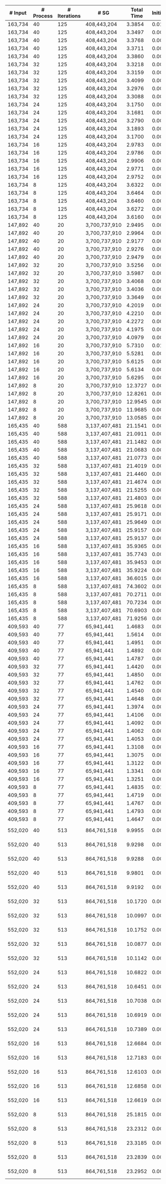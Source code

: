 | # Input | # Process | # Iterations | # SG | Total Time | Initialization | (File I/O) | Hashtable | Join | Buffer preparation | Communication | Deduplication | Merge | Finalization | Output |
| --- | --- | --- | --- | --- | --- | --- | --- | --- | --- | --- | --- | --- | --- | --- |
| 163,734 | 40 | 125 | 408,443,204 |   3.3854 |   0.0153 |   0.0067 |   0.0001 |   0.0806 |   0.1425 |   2.4724 |   0.2026 |   0.4501 |   0.0219 | data/data_163734.bin_sg.bin |
| 163,734 | 40 | 125 | 408,443,204 |   3.3497 |   0.0073 |   0.0036 |   0.0001 |   0.0806 |   0.1439 |   2.4438 |   0.2009 |   0.4510 |   0.0221 | data/data_163734.bin_sg.bin |
| 163,734 | 40 | 125 | 408,443,204 |   3.3768 |   0.0073 |   0.0037 |   0.0001 |   0.0806 |   0.1441 |   2.4751 |   0.2011 |   0.4463 |   0.0223 | data/data_163734.bin_sg.bin |
| 163,734 | 40 | 125 | 408,443,204 |   3.3711 |   0.0074 |   0.0036 |   0.0001 |   0.0813 |   0.1425 |   2.4657 |   0.2029 |   0.4490 |   0.0222 | data/data_163734.bin_sg.bin |
| 163,734 | 40 | 125 | 408,443,204 |   3.3860 |   0.0074 |   0.0038 |   0.0001 |   0.0816 |   0.1434 |   2.4739 |   0.1988 |   0.4581 |   0.0227 | data/data_163734.bin_sg.bin |
| 163,734 | 32 | 125 | 408,443,204 |   3.3218 |   0.0073 |   0.0063 |   0.0001 |   0.0924 |   0.1486 |   2.3997 |   0.1991 |   0.4483 |   0.0263 | data/data_163734.bin_sg.bin |
| 163,734 | 32 | 125 | 408,443,204 |   3.3159 |   0.0073 |   0.0038 |   0.0001 |   0.0918 |   0.1483 |   2.3942 |   0.2029 |   0.4448 |   0.0266 | data/data_163734.bin_sg.bin |
| 163,734 | 32 | 125 | 408,443,204 |   3.4099 |   0.0074 |   0.0038 |   0.0001 |   0.0917 |   0.1497 |   2.4784 |   0.2051 |   0.4511 |   0.0264 | data/data_163734.bin_sg.bin |
| 163,734 | 32 | 125 | 408,443,204 |   3.2976 |   0.0074 |   0.0037 |   0.0001 |   0.0919 |   0.1498 |   2.3833 |   0.2039 |   0.4343 |   0.0270 | data/data_163734.bin_sg.bin |
| 163,734 | 32 | 125 | 408,443,204 |   3.3088 |   0.0073 |   0.0050 |   0.0001 |   0.0914 |   0.1514 |   2.3895 |   0.1996 |   0.4430 |   0.0266 | data/data_163734.bin_sg.bin |
| 163,734 | 24 | 125 | 408,443,204 |   3.1750 |   0.0075 |   0.0056 |   0.0001 |   0.1048 |   0.1642 |   2.1980 |   0.2228 |   0.4423 |   0.0353 | data/data_163734.bin_sg.bin |
| 163,734 | 24 | 125 | 408,443,204 |   3.1681 |   0.0074 |   0.0034 |   0.0001 |   0.1092 |   0.1658 |   2.1937 |   0.2198 |   0.4363 |   0.0358 | data/data_163734.bin_sg.bin |
| 163,734 | 24 | 125 | 408,443,204 |   3.2790 |   0.0073 |   0.0036 |   0.0001 |   0.1133 |   0.1777 |   2.2597 |   0.2276 |   0.4581 |   0.0351 | data/data_163734.bin_sg.bin |
| 163,734 | 24 | 125 | 408,443,204 |   3.1893 |   0.0074 |   0.0036 |   0.0001 |   0.1061 |   0.1653 |   2.1950 |   0.2261 |   0.4534 |   0.0358 | data/data_163734.bin_sg.bin |
| 163,734 | 24 | 125 | 408,443,204 |   3.1700 |   0.0074 |   0.0037 |   0.0001 |   0.1069 |   0.1638 |   2.1860 |   0.2317 |   0.4391 |   0.0350 | data/data_163734.bin_sg.bin |
| 163,734 | 16 | 125 | 408,443,204 |   2.9783 |   0.0075 |   0.0053 |   0.0001 |   0.1125 |   0.1709 |   1.9913 |   0.2537 |   0.3915 |   0.0508 | data/data_163734.bin_sg.bin |
| 163,734 | 16 | 125 | 408,443,204 |   2.9786 |   0.0074 |   0.0033 |   0.0001 |   0.1111 |   0.1722 |   2.0053 |   0.2529 |   0.3788 |   0.0510 | data/data_163734.bin_sg.bin |
| 163,734 | 16 | 125 | 408,443,204 |   2.9906 |   0.0076 |   0.0036 |   0.0001 |   0.1115 |   0.1719 |   2.0151 |   0.2529 |   0.3814 |   0.0502 | data/data_163734.bin_sg.bin |
| 163,734 | 16 | 125 | 408,443,204 |   2.9771 |   0.0075 |   0.0033 |   0.0001 |   0.1138 |   0.1701 |   1.9891 |   0.2537 |   0.3922 |   0.0507 | data/data_163734.bin_sg.bin |
| 163,734 | 16 | 125 | 408,443,204 |   2.9752 |   0.0073 |   0.0033 |   0.0001 |   0.1114 |   0.1707 |   1.9959 |   0.2544 |   0.3845 |   0.0509 | data/data_163734.bin_sg.bin |
| 163,734 | 8 | 125 | 408,443,204 |   3.6322 |   0.0074 |   0.0053 |   0.0001 |   0.1359 |   0.2009 |   2.2739 |   0.3704 |   0.5456 |   0.0979 | data/data_163734.bin_sg.bin |
| 163,734 | 8 | 125 | 408,443,204 |   3.6464 |   0.0073 |   0.0033 |   0.0001 |   0.1349 |   0.1991 |   2.2812 |   0.3751 |   0.5517 |   0.0970 | data/data_163734.bin_sg.bin |
| 163,734 | 8 | 125 | 408,443,204 |   3.6460 |   0.0074 |   0.0033 |   0.0001 |   0.1374 |   0.2014 |   2.2810 |   0.3744 |   0.5455 |   0.0989 | data/data_163734.bin_sg.bin |
| 163,734 | 8 | 125 | 408,443,204 |   3.6272 |   0.0074 |   0.0033 |   0.0001 |   0.1362 |   0.2001 |   2.2701 |   0.3738 |   0.5429 |   0.0968 | data/data_163734.bin_sg.bin |
| 163,734 | 8 | 125 | 408,443,204 |   3.6160 |   0.0074 |   0.0033 |   0.0001 |   0.1362 |   0.1968 |   2.2644 |   0.3709 |   0.5438 |   0.0964 | data/data_163734.bin_sg.bin |
| 147,892 | 40 | 20 | 3,700,737,910 |   2.9495 |   0.0073 |   0.0069 |   0.0001 |   0.0689 |   0.0655 |   2.0920 |   0.2617 |   0.2675 |   0.1865 | data/data_147892.bin_sg.bin |
| 147,892 | 40 | 20 | 3,700,737,910 |   2.9964 |   0.0074 |   0.0037 |   0.0001 |   0.0692 |   0.0658 |   2.1383 |   0.2607 |   0.2699 |   0.1851 | data/data_147892.bin_sg.bin |
| 147,892 | 40 | 20 | 3,700,737,910 |   2.9177 |   0.0075 |   0.0036 |   0.0001 |   0.0692 |   0.0658 |   2.0958 |   0.2592 |   0.2362 |   0.1839 | data/data_147892.bin_sg.bin |
| 147,892 | 40 | 20 | 3,700,737,910 |   2.9276 |   0.0074 |   0.0048 |   0.0001 |   0.0689 |   0.0664 |   2.1018 |   0.2599 |   0.2391 |   0.1842 | data/data_147892.bin_sg.bin |
| 147,892 | 40 | 20 | 3,700,737,910 |   2.9479 |   0.0074 |   0.0038 |   0.0001 |   0.0686 |   0.0647 |   2.0926 |   0.2589 |   0.2684 |   0.1874 | data/data_147892.bin_sg.bin |
| 147,892 | 32 | 20 | 3,700,737,910 |   3.5256 |   0.0074 |   0.0062 |   0.0001 |   0.0827 |   0.0771 |   2.5159 |   0.3184 |   0.2973 |   0.2268 | data/data_147892.bin_sg.bin |
| 147,892 | 32 | 20 | 3,700,737,910 |   3.5987 |   0.0073 |   0.0038 |   0.0001 |   0.0906 |   0.0856 |   2.5674 |   0.3275 |   0.2929 |   0.2273 | data/data_147892.bin_sg.bin |
| 147,892 | 32 | 20 | 3,700,737,910 |   3.4068 |   0.0074 |   0.0038 |   0.0001 |   0.0840 |   0.0759 |   2.4059 |   0.3093 |   0.2947 |   0.2296 | data/data_147892.bin_sg.bin |
| 147,892 | 32 | 20 | 3,700,737,910 |   3.4036 |   0.0074 |   0.0037 |   0.0001 |   0.0841 |   0.0761 |   2.4134 |   0.3176 |   0.2799 |   0.2251 | data/data_147892.bin_sg.bin |
| 147,892 | 32 | 20 | 3,700,737,910 |   3.3649 |   0.0075 |   0.0038 |   0.0001 |   0.0854 |   0.0788 |   2.3867 |   0.3105 |   0.2662 |   0.2297 | data/data_147892.bin_sg.bin |
| 147,892 | 24 | 20 | 3,700,737,910 |   4.2019 |   0.0074 |   0.0055 |   0.0001 |   0.1033 |   0.0967 |   2.9079 |   0.4031 |   0.3856 |   0.2978 | data/data_147892.bin_sg.bin |
| 147,892 | 24 | 20 | 3,700,737,910 |   4.2210 |   0.0073 |   0.0034 |   0.0001 |   0.1051 |   0.0965 |   2.9059 |   0.4127 |   0.3950 |   0.2985 | data/data_147892.bin_sg.bin |
| 147,892 | 24 | 20 | 3,700,737,910 |   4.2272 |   0.0074 |   0.0037 |   0.0001 |   0.1060 |   0.0946 |   2.8641 |   0.4108 |   0.4456 |   0.2986 | data/data_147892.bin_sg.bin |
| 147,892 | 24 | 20 | 3,700,737,910 |   4.1975 |   0.0073 |   0.0036 |   0.0001 |   0.1071 |   0.0986 |   2.8756 |   0.4068 |   0.3987 |   0.3034 | data/data_147892.bin_sg.bin |
| 147,892 | 24 | 20 | 3,700,737,910 |   4.0979 |   0.0075 |   0.0037 |   0.0001 |   0.1018 |   0.0936 |   2.8504 |   0.4089 |   0.3416 |   0.2941 | data/data_147892.bin_sg.bin |
| 147,892 | 16 | 20 | 3,700,737,910 |   5.7310 |   0.0124 |   0.0102 |   0.0001 |   0.1421 |   0.1329 |   3.5451 |   0.5873 |   0.8688 |   0.4424 | data/data_147892.bin_sg.bin |
| 147,892 | 16 | 20 | 3,700,737,910 |   5.5281 |   0.0074 |   0.0036 |   0.0001 |   0.1460 |   0.1307 |   3.4230 |   0.5876 |   0.7235 |   0.5098 | data/data_147892.bin_sg.bin |
| 147,892 | 16 | 20 | 3,700,737,910 |   5.6125 |   0.0074 |   0.0033 |   0.0001 |   0.1480 |   0.1340 |   3.5555 |   0.5851 |   0.6811 |   0.5013 | data/data_147892.bin_sg.bin |
| 147,892 | 16 | 20 | 3,700,737,910 |   5.6134 |   0.0074 |   0.0033 |   0.0001 |   0.1452 |   0.1334 |   3.4530 |   0.5873 |   0.7872 |   0.4998 | data/data_147892.bin_sg.bin |
| 147,892 | 16 | 20 | 3,700,737,910 |   5.6295 |   0.0074 |   0.0036 |   0.0001 |   0.1432 |   0.1334 |   3.5504 |   0.5847 |   0.7209 |   0.4893 | data/data_147892.bin_sg.bin |
| 147,892 | 8 | 20 | 3,700,737,910 |  12.3727 |   0.0076 |   0.0055 |   0.0001 |   0.2998 |   0.3381 |   4.9314 |   1.1725 |   4.6111 |   1.0123 | data/data_147892.bin_sg.bin |
| 147,892 | 8 | 20 | 3,700,737,910 |  12.8261 |   0.0076 |   0.0036 |   0.0001 |   0.3265 |   0.3427 |   4.9421 |   1.1660 |   5.0299 |   1.0113 | data/data_147892.bin_sg.bin |
| 147,892 | 8 | 20 | 3,700,737,910 |  12.9545 |   0.0076 |   0.0033 |   0.0001 |   0.3057 |   0.3453 |   4.9467 |   1.1738 |   5.2375 |   0.9378 | data/data_147892.bin_sg.bin |
| 147,892 | 8 | 20 | 3,700,737,910 |  11.9685 |   0.0076 |   0.0032 |   0.0001 |   0.3116 |   0.3467 |   4.9401 |   1.1647 |   4.1594 |   1.0384 | data/data_147892.bin_sg.bin |
| 147,892 | 8 | 20 | 3,700,737,910 |  13.0585 |   0.0075 |   0.0033 |   0.0001 |   0.3156 |   0.3392 |   4.9619 |   1.1723 |   5.2400 |   1.0219 | data/data_147892.bin_sg.bin |
| 165,435 | 40 | 588 | 3,137,407,481 |  21.1541 |   0.0075 |   0.0071 |   0.0001 |   0.4561 |   0.6707 |  11.7822 |   0.9586 |   7.0974 |   0.1816 | data/data_165435.bin_sg.bin |
| 165,435 | 40 | 588 | 3,137,407,481 |  21.0911 |   0.0075 |   0.0036 |   0.0001 |   0.4513 |   0.6681 |  11.7428 |   0.9727 |   7.1020 |   0.1467 | data/data_165435.bin_sg.bin |
| 165,435 | 40 | 588 | 3,137,407,481 |  21.1482 |   0.0074 |   0.0036 |   0.0001 |   0.4495 |   0.6775 |  11.7953 |   0.9492 |   7.1196 |   0.1497 | data/data_165435.bin_sg.bin |
| 165,435 | 40 | 588 | 3,137,407,481 |  21.0683 |   0.0074 |   0.0037 |   0.0001 |   0.4541 |   0.6672 |  11.7533 |   0.9528 |   7.0862 |   0.1473 | data/data_165435.bin_sg.bin |
| 165,435 | 40 | 588 | 3,137,407,481 |  21.0773 |   0.0074 |   0.0037 |   0.0001 |   0.4532 |   0.6658 |  11.7435 |   0.9635 |   7.0939 |   0.1501 | data/data_165435.bin_sg.bin |
| 165,435 | 32 | 588 | 3,137,407,481 |  21.4019 |   0.0074 |   0.0057 |   0.0001 |   0.5515 |   0.7406 |  11.1592 |   1.1372 |   7.6152 |   0.1908 | data/data_165435.bin_sg.bin |
| 165,435 | 32 | 588 | 3,137,407,481 |  21.4460 |   0.0073 |   0.0038 |   0.0001 |   0.5461 |   0.7409 |  11.2164 |   1.1569 |   7.5908 |   0.1875 | data/data_165435.bin_sg.bin |
| 165,435 | 32 | 588 | 3,137,407,481 |  21.4674 |   0.0073 |   0.0037 |   0.0001 |   0.5397 |   0.7470 |  11.2591 |   1.1468 |   7.5786 |   0.1889 | data/data_165435.bin_sg.bin |
| 165,435 | 32 | 588 | 3,137,407,481 |  21.5255 |   0.0074 |   0.0037 |   0.0001 |   0.5354 |   0.7271 |  11.1986 |   1.1565 |   7.7094 |   0.1910 | data/data_165435.bin_sg.bin |
| 165,435 | 32 | 588 | 3,137,407,481 |  21.4803 |   0.0073 |   0.0038 |   0.0001 |   0.5431 |   0.7394 |  11.2384 |   1.1627 |   7.6020 |   0.1873 | data/data_165435.bin_sg.bin |
| 165,435 | 24 | 588 | 3,137,407,481 |  25.9618 |   0.0073 |   0.0054 |   0.0001 |   0.7121 |   0.7994 |  10.8353 |   1.2431 |  12.0787 |   0.2857 | data/data_165435.bin_sg.bin |
| 165,435 | 24 | 588 | 3,137,407,481 |  25.9171 |   0.0075 |   0.0039 |   0.0001 |   0.7192 |   0.7985 |  10.7956 |   1.2362 |  12.0769 |   0.2831 | data/data_165435.bin_sg.bin |
| 165,435 | 24 | 588 | 3,137,407,481 |  25.9649 |   0.0073 |   0.0036 |   0.0001 |   0.7118 |   0.7972 |  10.8666 |   1.2774 |  12.0542 |   0.2502 | data/data_165435.bin_sg.bin |
| 165,435 | 24 | 588 | 3,137,407,481 |  25.9157 |   0.0074 |   0.0037 |   0.0001 |   0.7389 |   0.8019 |  10.7777 |   1.2559 |  12.0787 |   0.2551 | data/data_165435.bin_sg.bin |
| 165,435 | 24 | 588 | 3,137,407,481 |  25.9137 |   0.0073 |   0.0037 |   0.0001 |   0.7323 |   0.7977 |  10.8142 |   1.2366 |  12.0723 |   0.2532 | data/data_165435.bin_sg.bin |
| 165,435 | 16 | 588 | 3,137,407,481 |  35.9365 |   0.0074 |   0.0053 |   0.0001 |   0.9971 |   0.8832 |  10.7397 |   1.1019 |  21.8420 |   0.3651 | data/data_165435.bin_sg.bin |
| 165,435 | 16 | 588 | 3,137,407,481 |  35.7743 |   0.0075 |   0.0033 |   0.0001 |   0.9446 |   0.9167 |  10.5611 |   1.1117 |  21.8634 |   0.3693 | data/data_165435.bin_sg.bin |
| 165,435 | 16 | 588 | 3,137,407,481 |  35.9453 |   0.0074 |   0.0036 |   0.0001 |   0.9572 |   0.8999 |  10.6982 |   1.0909 |  21.8432 |   0.4485 | data/data_165435.bin_sg.bin |
| 165,435 | 16 | 588 | 3,137,407,481 |  35.9224 |   0.0074 |   0.0036 |   0.0001 |   1.0322 |   0.8963 |  10.5419 |   1.1189 |  21.8845 |   0.4412 | data/data_165435.bin_sg.bin |
| 165,435 | 16 | 588 | 3,137,407,481 |  36.6015 |   0.0074 |   0.0038 |   0.0001 |   0.9671 |   0.9202 |  11.6175 |   1.0758 |  21.5749 |   0.4386 | data/data_165435.bin_sg.bin |
| 165,435 | 8 | 588 | 3,137,407,481 |  74.3602 |   0.0073 |   0.0032 |   0.0001 |   1.9586 |   1.2897 |  19.7875 |   1.7131 |  48.8832 |   0.7208 | data/data_165435.bin_sg.bin |
| 165,435 | 8 | 588 | 3,137,407,481 |  70.2711 |   0.0073 |   0.0033 |   0.0001 |   2.0094 |   1.1539 |  12.5719 |   1.3509 |  52.4516 |   0.7262 | data/data_165435.bin_sg.bin |
| 165,435 | 8 | 588 | 3,137,407,481 |  70.7234 |   0.0073 |   0.0035 |   0.0001 |   2.0313 |   1.1291 |  12.7890 |   1.3256 |  52.7268 |   0.7142 | data/data_165435.bin_sg.bin |
| 165,435 | 8 | 588 | 3,137,407,481 |  70.6903 |   0.0075 |   0.0035 |   0.0001 |   1.9841 |   1.1412 |  12.6769 |   1.3162 |  52.7209 |   0.8435 | data/data_165435.bin_sg.bin |
| 165,435 | 8 | 588 | 3,137,407,481 |  71.9256 |   0.0074 |   0.0032 |   0.0001 |   2.1390 |   1.1821 |  12.7342 |   1.2333 |  53.9151 |   0.7146 | data/data_165435.bin_sg.bin |
| 409,593 | 40 | 77 | 65,941,441 |   1.4683 |   0.0074 |   0.0037 |   0.0001 |   0.0244 |   0.0598 |   1.1272 |   0.0715 |   0.1731 |   0.0048 | data/data_409593.bin_sg.bin |
| 409,593 | 40 | 77 | 65,941,441 |   1.5614 |   0.0074 |   0.0039 |   0.0001 |   0.0248 |   0.0699 |   1.1838 |   0.0780 |   0.1925 |   0.0048 | data/data_409593.bin_sg.bin |
| 409,593 | 40 | 77 | 65,941,441 |   1.4951 |   0.0074 |   0.0038 |   0.0001 |   0.0248 |   0.0613 |   1.1455 |   0.0703 |   0.1808 |   0.0048 | data/data_409593.bin_sg.bin |
| 409,593 | 40 | 77 | 65,941,441 |   1.4892 |   0.0073 |   0.0040 |   0.0001 |   0.0255 |   0.0613 |   1.1356 |   0.0744 |   0.1800 |   0.0049 | data/data_409593.bin_sg.bin |
| 409,593 | 40 | 77 | 65,941,441 |   1.4787 |   0.0075 |   0.0039 |   0.0001 |   0.0245 |   0.0622 |   1.1229 |   0.0745 |   0.1820 |   0.0049 | data/data_409593.bin_sg.bin |
| 409,593 | 32 | 77 | 65,941,441 |   1.4420 |   0.0075 |   0.0038 |   0.0001 |   0.0281 |   0.0615 |   1.0919 |   0.0696 |   0.1775 |   0.0058 | data/data_409593.bin_sg.bin |
| 409,593 | 32 | 77 | 65,941,441 |   1.4850 |   0.0074 |   0.0038 |   0.0001 |   0.0273 |   0.0621 |   1.1121 |   0.0859 |   0.1843 |   0.0059 | data/data_409593.bin_sg.bin |
| 409,593 | 32 | 77 | 65,941,441 |   1.4762 |   0.0075 |   0.0038 |   0.0001 |   0.0285 |   0.0632 |   1.1053 |   0.0870 |   0.1791 |   0.0055 | data/data_409593.bin_sg.bin |
| 409,593 | 32 | 77 | 65,941,441 |   1.4540 |   0.0074 |   0.0039 |   0.0001 |   0.0282 |   0.0629 |   1.0845 |   0.0837 |   0.1818 |   0.0054 | data/data_409593.bin_sg.bin |
| 409,593 | 32 | 77 | 65,941,441 |   1.4648 |   0.0075 |   0.0037 |   0.0001 |   0.0269 |   0.0623 |   1.1010 |   0.0825 |   0.1789 |   0.0055 | data/data_409593.bin_sg.bin |
| 409,593 | 24 | 77 | 65,941,441 |   1.3974 |   0.0075 |   0.0035 |   0.0001 |   0.0294 |   0.0678 |   1.0058 |   0.0947 |   0.1855 |   0.0067 | data/data_409593.bin_sg.bin |
| 409,593 | 24 | 77 | 65,941,441 |   1.4106 |   0.0075 |   0.0038 |   0.0001 |   0.0288 |   0.0675 |   1.0127 |   0.0977 |   0.1897 |   0.0066 | data/data_409593.bin_sg.bin |
| 409,593 | 24 | 77 | 65,941,441 |   1.4092 |   0.0075 |   0.0048 |   0.0001 |   0.0293 |   0.0685 |   1.0134 |   0.0977 |   0.1863 |   0.0065 | data/data_409593.bin_sg.bin |
| 409,593 | 24 | 77 | 65,941,441 |   1.4062 |   0.0088 |   0.0037 |   0.0001 |   0.0312 |   0.0675 |   1.0129 |   0.0947 |   0.1843 |   0.0067 | data/data_409593.bin_sg.bin |
| 409,593 | 24 | 77 | 65,941,441 |   1.4053 |   0.0074 |   0.0035 |   0.0001 |   0.0299 |   0.0668 |   1.0149 |   0.0954 |   0.1843 |   0.0066 | data/data_409593.bin_sg.bin |
| 409,593 | 16 | 77 | 65,941,441 |   1.3108 |   0.0075 |   0.0034 |   0.0001 |   0.0311 |   0.0738 |   0.9460 |   0.0809 |   0.1622 |   0.0092 | data/data_409593.bin_sg.bin |
| 409,593 | 16 | 77 | 65,941,441 |   1.3075 |   0.0074 |   0.0039 |   0.0001 |   0.0310 |   0.0761 |   0.9395 |   0.0810 |   0.1633 |   0.0091 | data/data_409593.bin_sg.bin |
| 409,593 | 16 | 77 | 65,941,441 |   1.3122 |   0.0074 |   0.0033 |   0.0001 |   0.0308 |   0.0735 |   0.9472 |   0.0801 |   0.1640 |   0.0091 | data/data_409593.bin_sg.bin |
| 409,593 | 16 | 77 | 65,941,441 |   1.3341 |   0.0074 |   0.0034 |   0.0001 |   0.0308 |   0.0739 |   0.9440 |   0.0806 |   0.1881 |   0.0093 | data/data_409593.bin_sg.bin |
| 409,593 | 16 | 77 | 65,941,441 |   1.3251 |   0.0074 |   0.0035 |   0.0001 |   0.0308 |   0.0738 |   0.9376 |   0.0806 |   0.1857 |   0.0092 | data/data_409593.bin_sg.bin |
| 409,593 | 8 | 77 | 65,941,441 |   1.4835 |   0.0113 |   0.0035 |   0.0002 |   0.0510 |   0.0891 |   1.0470 |   0.1058 |   0.1621 |   0.0169 | data/data_409593.bin_sg.bin |
| 409,593 | 8 | 77 | 65,941,441 |   1.4719 |   0.0074 |   0.0034 |   0.0002 |   0.0504 |   0.0886 |   1.0418 |   0.1053 |   0.1614 |   0.0169 | data/data_409593.bin_sg.bin |
| 409,593 | 8 | 77 | 65,941,441 |   1.4767 |   0.0068 |   0.0034 |   0.0002 |   0.0507 |   0.0885 |   1.0474 |   0.1055 |   0.1605 |   0.0171 | data/data_409593.bin_sg.bin |
| 409,593 | 8 | 77 | 65,941,441 |   1.4793 |   0.0075 |   0.0035 |   0.0002 |   0.0508 |   0.0883 |   1.0448 |   0.1056 |   0.1652 |   0.0169 | data/data_409593.bin_sg.bin |
| 409,593 | 8 | 77 | 65,941,441 |   1.4647 |   0.0074 |   0.0035 |   0.0002 |   0.0501 |   0.0879 |   1.0360 |   0.1060 |   0.1601 |   0.0169 | data/data_409593.bin_sg.bin |
| 552,020 | 40 | 513 | 864,761,518 |   9.9955 |   0.0076 |   0.0064 |   0.0001 |   0.2257 |   0.4047 |   7.0955 |   0.4460 |   1.7716 |   0.0443 | data/vsp_finan512_scagr7-2c_rlfddd.bin_sg.bin |
| 552,020 | 40 | 513 | 864,761,518 |   9.9298 |   0.0073 |   0.0038 |   0.0001 |   0.2270 |   0.3978 |   7.0281 |   0.4566 |   1.7685 |   0.0444 | data/vsp_finan512_scagr7-2c_rlfddd.bin_sg.bin |
| 552,020 | 40 | 513 | 864,761,518 |   9.9288 |   0.0075 |   0.0038 |   0.0001 |   0.2264 |   0.4000 |   7.0177 |   0.4561 |   1.7769 |   0.0442 | data/vsp_finan512_scagr7-2c_rlfddd.bin_sg.bin |
| 552,020 | 40 | 513 | 864,761,518 |   9.9801 |   0.0074 |   0.0037 |   0.0001 |   0.2237 |   0.4054 |   7.0673 |   0.4488 |   1.7829 |   0.0444 | data/vsp_finan512_scagr7-2c_rlfddd.bin_sg.bin |
| 552,020 | 40 | 513 | 864,761,518 |   9.9192 |   0.0074 |   0.0037 |   0.0001 |   0.2252 |   0.3976 |   7.0248 |   0.4507 |   1.7692 |   0.0444 | data/vsp_finan512_scagr7-2c_rlfddd.bin_sg.bin |
| 552,020 | 32 | 513 | 864,761,518 |  10.1720 |   0.0074 |   0.0058 |   0.0001 |   0.2567 |   0.4323 |   7.0102 |   0.5005 |   1.9109 |   0.0538 | data/vsp_finan512_scagr7-2c_rlfddd.bin_sg.bin |
| 552,020 | 32 | 513 | 864,761,518 |  10.0997 |   0.0073 |   0.0038 |   0.0001 |   0.2514 |   0.4264 |   6.9645 |   0.4855 |   1.9097 |   0.0547 | data/vsp_finan512_scagr7-2c_rlfddd.bin_sg.bin |
| 552,020 | 32 | 513 | 864,761,518 |  10.1752 |   0.0073 |   0.0040 |   0.0001 |   0.2492 |   0.4307 |   7.0278 |   0.4783 |   1.9278 |   0.0540 | data/vsp_finan512_scagr7-2c_rlfddd.bin_sg.bin |
| 552,020 | 32 | 513 | 864,761,518 |  10.0877 |   0.0074 |   0.0039 |   0.0001 |   0.2442 |   0.4286 |   6.9582 |   0.4890 |   1.9067 |   0.0536 | data/vsp_finan512_scagr7-2c_rlfddd.bin_sg.bin |
| 552,020 | 32 | 513 | 864,761,518 |  10.1142 |   0.0075 |   0.0039 |   0.0001 |   0.2453 |   0.4305 |   6.9755 |   0.4942 |   1.9072 |   0.0541 | data/vsp_finan512_scagr7-2c_rlfddd.bin_sg.bin |
| 552,020 | 24 | 513 | 864,761,518 |  10.6822 |   0.0075 |   0.0055 |   0.0001 |   0.3116 |   0.4759 |   6.9829 |   0.6079 |   2.2239 |   0.0725 | data/vsp_finan512_scagr7-2c_rlfddd.bin_sg.bin |
| 552,020 | 24 | 513 | 864,761,518 |  10.6451 |   0.0078 |   0.0039 |   0.0001 |   0.3013 |   0.4738 |   6.9532 |   0.6113 |   2.2251 |   0.0725 | data/vsp_finan512_scagr7-2c_rlfddd.bin_sg.bin |
| 552,020 | 24 | 513 | 864,761,518 |  10.7038 |   0.0077 |   0.0037 |   0.0001 |   0.3115 |   0.4826 |   6.9946 |   0.6128 |   2.2220 |   0.0725 | data/vsp_finan512_scagr7-2c_rlfddd.bin_sg.bin |
| 552,020 | 24 | 513 | 864,761,518 |  10.6919 |   0.0076 |   0.0039 |   0.0001 |   0.3111 |   0.4725 |   6.9796 |   0.6147 |   2.2328 |   0.0736 | data/vsp_finan512_scagr7-2c_rlfddd.bin_sg.bin |
| 552,020 | 24 | 513 | 864,761,518 |  10.7389 |   0.0076 |   0.0039 |   0.0001 |   0.3096 |   0.4783 |   7.0246 |   0.6109 |   2.2353 |   0.0724 | data/vsp_finan512_scagr7-2c_rlfddd.bin_sg.bin |
| 552,020 | 16 | 513 | 864,761,518 |  12.6684 |   0.0077 |   0.0037 |   0.0007 |   0.3115 |   0.5523 |   7.5842 |   0.7044 |   3.3725 |   0.1351 | data/vsp_finan512_scagr7-2c_rlfddd.bin_sg.bin |
| 552,020 | 16 | 513 | 864,761,518 |  12.7183 |   0.0083 |   0.0035 |   0.0017 |   0.3040 |   0.5467 |   7.6012 |   0.7132 |   3.4376 |   0.1057 | data/vsp_finan512_scagr7-2c_rlfddd.bin_sg.bin |
| 552,020 | 16 | 513 | 864,761,518 |  12.6103 |   0.0077 |   0.0038 |   0.0018 |   0.3081 |   0.5352 |   7.5340 |   0.7088 |   3.3839 |   0.1308 | data/vsp_finan512_scagr7-2c_rlfddd.bin_sg.bin |
| 552,020 | 16 | 513 | 864,761,518 |  12.6858 |   0.0080 |   0.0034 |   0.0007 |   0.3100 |   0.5574 |   7.5911 |   0.7134 |   3.4016 |   0.1036 | data/vsp_finan512_scagr7-2c_rlfddd.bin_sg.bin |
| 552,020 | 16 | 513 | 864,761,518 |  12.6619 |   0.0076 |   0.0038 |   0.0008 |   0.3067 |   0.5517 |   7.5506 |   0.7058 |   3.4162 |   0.1225 | data/vsp_finan512_scagr7-2c_rlfddd.bin_sg.bin |
| 552,020 | 8 | 513 | 864,761,518 |  25.1815 |   0.0083 |   0.0034 |   0.0003 |   0.5657 |   0.7778 |  10.3369 |   0.9933 |  12.2930 |   0.2062 | data/vsp_finan512_scagr7-2c_rlfddd.bin_sg.bin |
| 552,020 | 8 | 513 | 864,761,518 |  23.2312 |   0.0080 |   0.0036 |   0.0003 |   0.5624 |   0.7355 |   8.4511 |   0.9900 |  12.2799 |   0.2039 | data/vsp_finan512_scagr7-2c_rlfddd.bin_sg.bin |
| 552,020 | 8 | 513 | 864,761,518 |  23.3185 |   0.0081 |   0.0035 |   0.0003 |   0.5752 |   0.7537 |   8.4854 |   1.0033 |  12.2882 |   0.2042 | data/vsp_finan512_scagr7-2c_rlfddd.bin_sg.bin |
| 552,020 | 8 | 513 | 864,761,518 |  23.2839 |   0.0079 |   0.0035 |   0.0003 |   0.5562 |   0.7443 |   8.4314 |   0.9944 |  12.3455 |   0.2039 | data/vsp_finan512_scagr7-2c_rlfddd.bin_sg.bin |
| 552,020 | 8 | 513 | 864,761,518 |  23.2952 |   0.0082 |   0.0035 |   0.0003 |   0.5587 |   0.7366 |   8.4608 |   0.9905 |  12.2951 |   0.2451 | data/vsp_finan512_scagr7-2c_rlfddd.bin_sg.bin |
